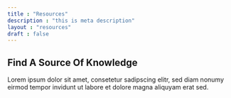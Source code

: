 ```yaml
---
title : "Resources"
description : "this is meta description"
layout : "resources"
draft : false
---
```


## Find A **Source Of Knowledge**

Lorem ipsum dolor sit amet, consetetur sadipscing elitr, sed diam nonumy eirmod tempor invidunt ut labore et dolore magna aliquyam erat sed.